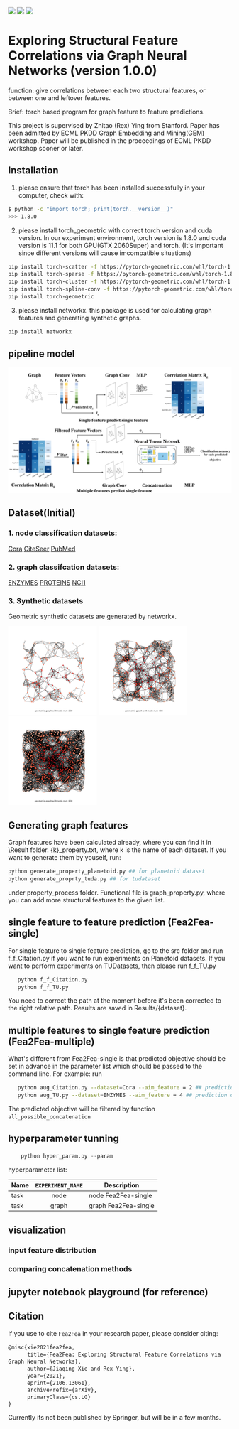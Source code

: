 ![](https://img.shields.io/badge/language-python-orange.svg)
![](https://img.shields.io/badge/license-MIT-000000.svg)
![](https://img.shields.io/badge/github-v1.0.0-519dd9.svg)
# Exploring Structural Feature Correlations via Graph Neural Networks (version 1.0.0)
function: give correlations between each two structural features, or between one and leftover features.

Brief: torch based program for graph feature to feature predictions.

This project is supervised by Zhitao (Rex) Ying from Stanford. Paper has been admitted by ECML PKDD Graph Embedding and Mining(GEM) workshop. Paper will be published in the proceedings of ECML PKDD workshop sooner or later.
## Installation
1. please ensure that torch has been installed successfully in your computer, check with:
```bash
$ python -c "import torch; print(torch.__version__)"
>>> 1.8.0
```
2. please install torch_geometric with correct torch version and cuda version.
In our experiment environment, torch version is 1.8.0 and cuda version is 11.1
for both GPU(GTX 2060Super) and torch. (It's important since different versions will cause imcompatible situations)
```bash
pip install torch-scatter -f https://pytorch-geometric.com/whl/torch-1.8.0+cu111.html
pip install torch-sparse -f https://pytorch-geometric.com/whl/torch-1.8.0+cu111.html
pip install torch-cluster -f https://pytorch-geometric.com/whl/torch-1.8.0+cu111.html
pip install torch-spline-conv -f https://pytorch-geometric.com/whl/torch-1.8.0+cu111.html
pip install torch-geometric
```
3. please install networkx. this package is used for calculating graph features and generating synthetic graphs.
```bash
pip install networkx
```

## pipeline model
![Fea2Fea-simple and Fea2Fea-multiple](https://github.com/JIAQING-XIE/Fea2Fea/blob/main/output.png)


## Dataset(Initial)
### 1. node classification datasets: 
[Cora](https://github.com/JIAQING-XIE/Fea2Fea/blob/main/data/Cora)
[CiteSeer](https://github.com/JIAQING-XIE/Fea2Fea/blob/main/data/Citeseer)
[PubMed](https://github.com/JIAQING-XIE/Fea2Fea/blob/main/data/PubMed)
### 2. graph classifcation datasets: 
[ENZYMES](https://github.com/JIAQING-XIE/Fea2Fea/blob/main/data/ENZYMES)
[PROTEINS](https://github.com/JIAQING-XIE/Fea2Fea/blob/main/data/PROTEINS)
[NCI1](https://github.com/JIAQING-XIE/Fea2Fea/blob/main/data/NCI1)

### 3. Synthetic datasets
Geometric synthetic datasets are generated by networkx.

<p float="left">
  <img src="https://github.com/JIAQING-XIE/Fea2Fea/blob/main/generate_syn_data/graph_200.png" width="200" />
  <img src="https://github.com/JIAQING-XIE/Fea2Fea/blob/main/generate_syn_data/graph_400.png" width="200" /> 
  <img src="https://github.com/JIAQING-XIE/Fea2Fea/blob/main/generate_syn_data/graph_800.png" width="200" />
</p>

## Generating graph features
Graph features have been calculated already, where you can find it in \Result folder. {k}_property.txt, where k is the name of each dataset.
If you want to generate them by youself, run:
```bash
python generate_property_planetoid.py ## for planetoid dataset
python generate_proprty_tuda.py ## for tudataset
```
under property_process folder. Functional file is graph_property.py, where you can add more structural features to the given list.

## single feature to feature prediction (Fea2Fea-single)
For single feature to single feature prediction, go to the src folder and run f_f_Citation.py if you
want to run experiments on Planetoid datasets. If you want to perform experiments on TUDatasets, then
please run f_f_TU.py
```bash
   python f_f_Citation.py 
   python f_f_TU.py
```
You need to correct the path at the moment before it's been corrected to the right relative path. Results are saved in Results/{dataset}.

## multiple features to single feature prediction (Fea2Fea-multiple)
What's different from Fea2Fea-single is that predicted objective should be set in advance in the parameter list which should be passed to the command line.
For example: run
```bash
   python aug_Citation.py --dataset=Cora --aim_feature = 2 ## prediction on Cora dataset and predict clustering coefficient
   python aug_TU.py --dataset=ENZYMES --aim_feature = 4 ## prediction on ENZYMES dataset and predict average path length (shortest)
```
The predicted objective will be filtered by function `all_possible_concatenation`

## hyperparameter tunning

```python
    python hyper_param.py --param
```

hyperparameter list: 

| Name     | `EXPERIMENT_NAME` | Description  |
|----------|:-------------------:|--------------|
|task | node | node Fea2Fea-single
|task | graph | graph Fea2Fea-single

## visualization 
### input feature distribution

### comparing concatenation methods

### 

## jupyter notebook playground (for reference)

## Citation
If you use to cite `Fea2Fea` in your research paper, please consider citing:
```
@misc{xie2021fea2fea,
      title={Fea2Fea: Exploring Structural Feature Correlations via Graph Neural Networks}, 
      author={Jiaqing Xie and Rex Ying},
      year={2021},
      eprint={2106.13061},
      archivePrefix={arXiv},
      primaryClass={cs.LG}
}
```
Currently its not been published by Springer, but will be in a few months.